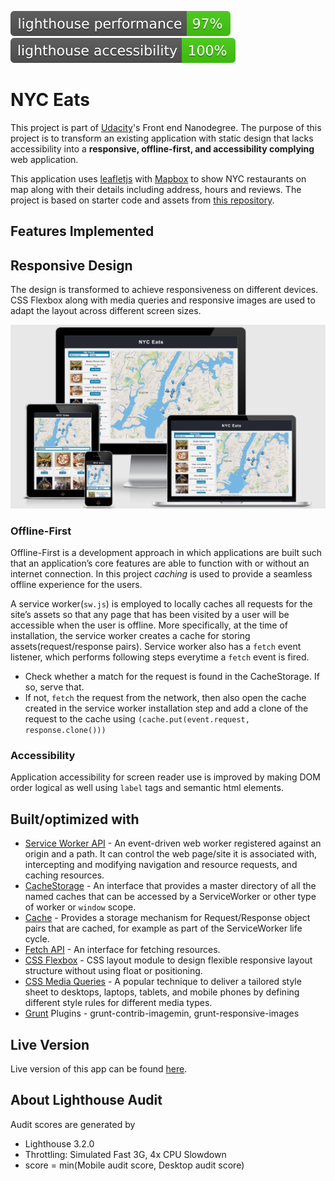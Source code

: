 ![Lighthouse Performance Badge](lighthouse_performance.svg)
![Lighthouse Accessibility Badge](lighthouse_accessibility.svg)
# NYC Eats
This project is part of [Udacity](https://www.udacity.com/)'s Front end Nanodegree. The purpose of this project is to transform an existing application with static design that lacks accessibility into a **responsive, offline-first, and accessibility complying** web application. 

This application uses [leafletjs](https://leafletjs.com/) with [Mapbox](https://www.mapbox.com/) to show NYC restaurants on map along with their details including address, hours and reviews. The project is based on starter code and assets from [this repository](https://github.com/udacity/mws-restaurant-stage-1). 
<!-- ![App Screenshot](App-screenshot.png) -->

## Features Implemented

## Responsive Design
The design is transformed to achieve responsiveness on different devices. CSS Flexbox along with media queries and responsive images are used to adapt the layout across different screen sizes.

![Responsive design demonstration](responsive.png)

### Offline-First

Offline-First is a development approach in which applications are built such that an application’s core features are able to function with or without an internet connection. In this project _caching_ is used to provide a seamless offline experience for the users.

A service worker(`sw.js`) is employed to locally caches all requests for the site’s assets so that any page that has been visited by a user will be accessible when the user is offline. More specifically, at the time of installation, the service worker creates a cache for storing assets(request/response pairs). Service worker also has a `fetch` event listener, which performs following steps everytime a `fetch` event is fired.
- Check whether a match for the request is found in the CacheStorage. If so, serve that.
- If not, `fetch` the request from the network, then also open the cache created in the service worker installation step and add a clone of the request to the cache using `(cache.put(event.request, response.clone()))`
        
### Accessibility
Application accessibility for screen reader use is improved by making DOM order logical as well using `label` tags and semantic html elements.

## Built/optimized with
- [Service Worker API](https://developer.mozilla.org/en-US/docs/Web/API/Service_Worker_API) - An event-driven web worker registered against an origin and a path. It can control the web page/site it is associated with, intercepting and modifying navigation and resource requests, and caching resources.
- [CacheStorage](https://developer.mozilla.org/en-US/docs/Web/API/CacheStorage) - An interface that provides a master directory of all the named caches that can be accessed by a ServiceWorker or other type of worker or `window` scope.
- [Cache](https://developer.mozilla.org/en-US/docs/Web/API/Cache) - Provides a storage mechanism for Request/Response object pairs that are cached, for example as part of the ServiceWorker life cycle.
- [Fetch API](https://developer.mozilla.org/en-US/docs/Web/API/Fetch_API) - An interface for fetching resources.
- [CSS Flexbox](https://www.w3schools.com/css/css3_flexbox.asp) - CSS layout module to design flexible responsive layout structure without using float or positioning.
- [CSS Media Queries](https://www.w3schools.com/css/css3_mediaqueries.asp) - A popular technique to deliver a tailored style sheet to desktops, laptops, tablets, and mobile phones by defining different style rules for different media types.
- [Grunt](https://gruntjs.com/) Plugins - grunt-contrib-imagemin, grunt-responsive-images

## Live Version
Live version of this app can be found [here](https://ssaleem.github.io/NYC-Eats/).

## About Lighthouse Audit
Audit scores are generated by
-  Lighthouse 3.2.0
-  Throttling: Simulated Fast 3G, 4x CPU Slowdown
-  score = min(Mobile audit score, Desktop audit score)





